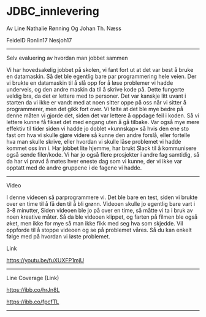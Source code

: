 # JDBC_innlevering


Av        Line Nathalie Rønning Og   Johan Th. Næss 

FeideID   Ronlin17                   Nesjoh17





---------------

Selv evaluering av hvordan man jobbet sammen

Vi har hovedsakelig jobbet på skolen, vi fant fort ut at det var best å bruke en datamaskin. Så det ble egentlig bare par programmering hele veien. Der vi brukte en datamaskin til å slå opp for å løse problemer vi hadde underveis, og den andre maskin da til å skrive kode på. Dette fungerte veldig bra, da det er lettere med to personer. Det var kanskje litt uvant i starten da vi ikke er vandt med at noen sitter oppe på oss når vi sitter å programmerer, men det gikk fort over. Vi følte at det ble mye bedre på denne måten vi gjorde det, siden det var lettere å oppdage feil i koden. Så vi lettere kunne få fikset det med engang uten å gå tilbake. Var også mye mere effektiv til tider siden vi hadde jo doblet «kunnskap» så hvis den ene sto fast om hva vi skulle gjøre videre så kunne den andre forslå, eller fortelle hva man skulle skrive, eller hvordan vi skulle låse problemet vi hadde kommet oss inn i. Har jobbet lite hjemme, har brukt Slack til å kommunisere også sende filer/kode. Vi har jo også flere prosjekter i andre fag samtidig, så da har vi prøvd å møtes hver eneste dag som vi kunne, der vi ikke var opptatt med de andre gruppene i de fagene vi hadde. 

----------------
Video

I denne videoen så parprogrammere vi. Det ble bare en test, siden vi brukte over en time til å få den til å bli grønn. Videoen skulle jo egentlig bare vart i 3-8 minutter, Siden videoen ble jo på over en time, så måtte vi ta i bruk av noen kreative måter. Så da ble videoen klippet, og farten på filmen ble også øket, men ikke for mye så man ikke fikk med seg hva som skjedde. Vil oppforde til å stoppe videoen og se på problemet våres. Så du kan enkelt følge med på hvordan vi løste problemet.  

Link

https://youtu.be/fuXUXFP1mjU

----------------

Line Coverage (Link) 

https://ibb.co/hrJn8L

https://ibb.co/fpcfTL

----------------
